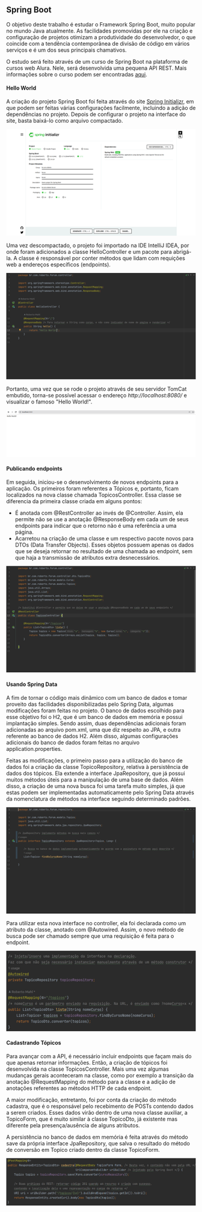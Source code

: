 <h2>Spring Boot</h2>
<p>
O objetivo deste trabalho é estudar o Framework Spring Boot, muito popular no mundo Java atualmente. As facilidades promovidas por ele na criação e configuração de projetos otimizam a produtividade do desenvolvedor, o que coincide com a tendência contemporânea de divisão de código em vários serviços e é um dos seus principais chamativos.
</p>
<p>
  O estudo será feito através de um curso de Spring Boot na plataforma de cursos web Alura. Nele, será desenvolvida uma pequena API REST. Mais informações sobre o curso podem ser encontradas <a href="https://cursos.alura.com.br/course/spring-boot-api-rest" target="_blank">aqui</a>.
</p>
<h4>Hello World</h4>
<p>
A criação do projeto Spring Boot foi feita através do site <a href="https://start.spring.io/" target="_blank">Spring Initializr</a>, em que podem ser feitas várias configurações facilmente, incluindo a adição de dependências no projeto. Depois de configurar o projeto na interface do site, basta baixá-lo como arquivo compactado.
</p>
  <img src="/screenshots/initializr.png"/>
<p>
Uma vez descompactado, o projeto foi importado na IDE IntelliJ IDEA, por onde foram adicionados a classe HelloController e um pacote para abrigá-la. A classe é responsável por conter métodos que lidam com requições web a endereços específicos (endpoints). 
</p>
  <img src="/screenshots/helloController.png"/>
<p>
  Portanto, uma vez que se rode o projeto através de seu servidor TomCat embutido, torna-se possível acessar o endereço <i>http://localhost:8080/</i> e visualizar o famoso "Hello World!".
 </p>
  <img src="/screenshots/helloWorld.png"/>
<h4>Publicando endpoints</h4>
<p>
   Em seguida, iniciou-se o desenvolvimento de novos endpoints para a aplicação. Os primeiros foram referentes a Tópicos e, portanto, ficam localizados na nova classe chamada TopicosController. Essa classe se diferencia da primeira classe criada em alguns pontos:
</p>
<ul>
  <li>É anotada com @RestController ao invés de @Controller. Assim, ela permite não se use a anotação @ResponseBody em cada um de seus endpoints para indicar que o retorno não é uma referência a uma página.</li>
  <li>Acarretou na criação de uma classe e um respectivo pacote novos para DTOs (Data Transfer Objects). Esses objetos possuem apenas os dados que se deseja retornar no resultado de uma chamada ao endpoint, sem que haja a transmissão de atributos extra desnecessários.</li>
</ul>
<img src="/screenshots/topicosController1.png"/>
<h4>Usando Spring Data</h4>
<p>
  A fim de tornar o código mais dinâmico com um banco de dados e tomar proveito das facilidades disponibilizadas pelo Spring Data, algumas modificações foram feitas no projeto. O banco de dados escolhido para esse objetivo foi o  H2, que é um banco de dados em memória e possui implantação simples. Sendo assim, duas dependências adicionais foram adicionadas ao arquivo pom.xml, uma que diz respeito ao JPA, e outra referente ao banco de dados H2. Além disso, algumas configurações adicionais do banco de dados foram feitas no arquivo application.properties.
</p>
<p>
  Feitas as modificações, o primeiro passo para a utilização do banco de dados foi a criação da classe TopicoRepository, relativa à persistência de dados dos tópicos. Ela extende a interface JpaRepository, que já possui muitos métodos úteis para a manipulação de uma base de dados. Além disso, a criação de uma nova busca foi uma tarefa muito simples, já que estas podem ser implementadas automaticamente pelo Spring Data através da nomenclatura de métodos na interface seguindo determinado padrões. 
</p>
<img src="/screenshots/topicoRepository.png"/>
<p>
  Para utilizar esta nova interface no controller, ela foi declarada como um atributo da classe, anotado com @Autowired. Assim, o novo método de busca pode ser chamado sempre que uma requisição é feita para o endpoint.
</p>
<img src="/screenshots/topicosController2.png"/>
<h4>Cadastrando Tópicos</h4>
<p>
  Para avançar com a API, é necessário incluir endpoints que façam mais do que apenas retornar informações. Então, a criação de tópicos foi desenvolvida na classe TopicosController. Mais uma vez algumas mudanças gerais aconteceram na classe, como por exemplo a transição da anotação @RequestMapping do método para a classe e a adição de anotações referentes ao métodos HTTP de cada endpoint. 
</p>
<p>
  A maior modificação, entretanto, foi por conta da criação do método cadastra, que é o responsável pelo recebimento de POSTs contendo dados a serem criados. Esses dados virão dentro de uma nova classe auxiliar, a TopicoForm, que é muito similar à classe TopicoDto, já existente mas diferente pela presença/ausência de alguns atributos.
</p>
<p>
  A persistência no banco de dados em memória é feita através do método save da própria interface JpaRepository, que salva o resultado do método de conversão em Topico criado dentro da classe TopicoForm.
</p>
<img src="/screenshots/topicosController3.png"/>
